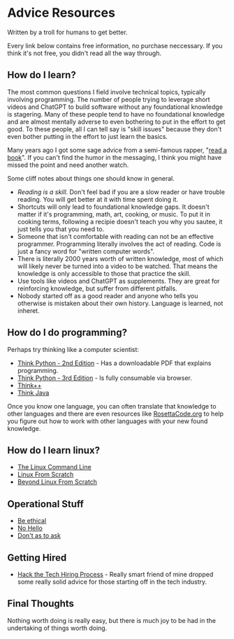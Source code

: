 # Advice Resources
Written by a troll for humans to get better.

Every link below contains free information, no purchase neccessary. If you think it's not free, you didn't read all the way through.

## How do I learn?
The most common questions I field involve technical topics, typically involving programming. The number of people trying to leverage short videos and ChatGPT to build software without any foundational knowledge is stagering. Many of these people tend to have no foundational knowledge and are almost mentally adverse to even bothering to put in the effort to get good. To these people, all I can tell say is "skill issues" because they don't even bother putting in the effort to just learn the basics.

Many years ago I got some sage advice from a semi-famous rapper, "[read a book](https://www.youtube.com/watch?v=GlKL_EpnSp8)". If you can't find the humor in the messaging, I think you might have missed the point and need another watch.

Some cliff notes about things one should know in general.
- *Reading is a skill*. Don't feel bad if you are a slow reader or have trouble reading. You will get better at it with time spent doing it.
- Shortcuts will only lead to foundational knowledge gaps. It doesn't matter if it's programming, math, art, cooking, or music. To put it in cooking terms, following a recipie doesn't teach you why you sautee, it just tells you that you need to. 
- Someone that isn't comfortable with reading can not be an effective programmer. Programming literally involves the act of reading. Code is just a fancy word for "written computer words".
- There is literally 2000 years worth of written knowledge, most of which will likely never be turned into a video to be watched. That means the knowledge is only accessible to those that practice the skill. 
- Use tools like videos and ChatGPT as supplements. They are great for reinforcing knowledge, but suffer from different pitfalls. 
- Nobody started off as a good reader and anyone who tells you otherwise is mistaken about their own history. Language is learned, not inheret.

## How do I do programming?
Perhaps try thinking like a computer scientist:
- [Think Python - 2nd Edition](https://greenteapress.com/wp/think-python-2e/) - Has a downloadable PDF that explains programming.
- [Think Python - 3rd Edition](https://greenteapress.com/wp/think-python-3rd-edition/) - Is fully consumable via browser.
- [Think++](https://greenteapress.com/wp/think-c/)
- [Think Java](https://greenteapress.com/wp/think-java/)

Once you know one language, you can often translate that knowledge to other languages and there are even resources like [RosettaCode.org](https://rosettacode.org/wiki/Rosetta_Code) to help you figure out how to work with other languages with your new found knowledge.

## How do I learn linux?
- [The Linux Command Line](https://linuxcommand.org/tlcl.php)
- [Linux From Scratch](https://www.linuxfromscratch.org/)
- [Beyond Linux From Scratch](https://www.linuxfromscratch.org/blfs/)

## Operational Stuff
- [Be ethical](https://www.acm.org/code-of-ethics)
- [No Hello](https://nohello.net/en/)
- [Don't as to ask](https://dontasktoask.com/)

## Getting Hired
- [Hack the Tech Hiring Process](https://www.youtube.com/watch?v=yQAxJ_TMDuY) - Really smart friend of mine dropped some really solid advice for those starting off in the tech industry.

## Final Thoughts
Nothing worth doing is really easy, but there is much joy to be had in the undertaking of things worth doing.
